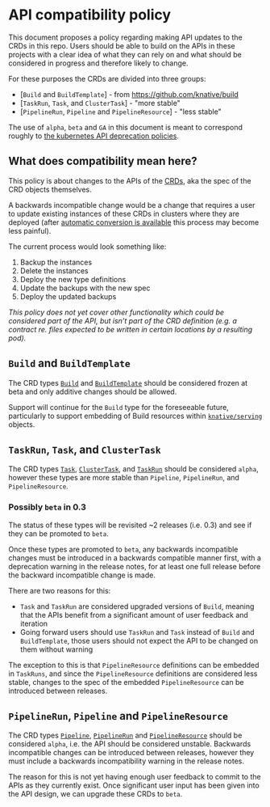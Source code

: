 # API compatibility policy

This document proposes a policy regarding making API updates to the CRDs in this
repo. Users should be able to build on the APIs in these projects with a clear
idea of what they can rely on and what should be considered in progress and
therefore likely to change.

For these purposes the CRDs are divided into three groups:

- [`Build` and `BuildTemplate`] - from https://github.com/knative/build
- [`TaskRun`, `Task`, and `ClusterTask`] - "more stable"
- [`PipelineRun`, `Pipeline` and `PipelineResource`] - "less stable"

The use of `alpha`, `beta` and `GA` in this document is meant to correspond
roughly to
[the kubernetes API deprecation policies](https://kubernetes.io/docs/reference/using-api/deprecation-policy/#deprecating-a-flag-or-cli).

## What does compatibility mean here?

This policy is about changes to the APIs of the
[CRDs](https://kubernetes.io/docs/concepts/extend-kubernetes/api-extension/custom-resources/),
aka the spec of the CRD objects themselves.

A backwards incompatible change would be a change that requires a user to update
existing instances of these CRDs in clusters where they are deployed (after
[automatic conversion is available](https://kubernetes.io/docs/tasks/access-kubernetes-api/custom-resources/custom-resource-definition-versioning/#webhook-conversion)
this process may become less painful).

The current process would look something like:

1. Backup the instances
2. Delete the instances
3. Deploy the new type definitions
4. Update the backups with the new spec
5. Deploy the updated backups

_This policy does not yet cover other functionality which could be considered
part of the API, but isn’t part of the CRD definition (e.g. a contract re. files
expected to be written in certain locations by a resulting pod)._

## `Build` and `BuildTemplate`

The CRD types
[`Build`](https://github.com/knative/docs/blob/master/build/builds.md) and
[`BuildTemplate`](https://github.com/knative/docs/blob/master/build/build-templates.md)
should be considered frozen at beta and only additive changes should be allowed.

Support will continue for the `Build` type for the foreseeable future,
particularly to support embedding of Build resources within
[`knative/serving`](https://github.com/knative/serving) objects.

## `TaskRun`, `Task`, and `ClusterTask`

The CRD types
[`Task`](https://github.com/knative/build-pipeline/blob/master/docs/Concepts.md#task),
[`ClusterTask`](https://github.com/knative/build-pipeline/blob/master/docs/Concepts.md#clustertask),
and
[`TaskRun`](https://github.com/knative/build-pipeline/blob/master/docs/Concepts.md#taskrun)
should be considered `alpha`, however these types are more stable than
`Pipeline`, `PipelineRun`, and `PipelineResource`.

### Possibly `beta` in 0.3

The status of these types will be revisited ~2 releases (i.e. 0.3) and see if
they can be promoted to `beta`.

Once these types are promoted to `beta`, any backwards incompatible changes must
be introduced in a backwards compatible manner first, with a deprecation warning
in the release notes, for at least one full release before the backward
incompatible change is made.

There are two reasons for this:

- `Task` and `TaskRun` are considered upgraded versions of `Build`, meaning that
  the APIs benefit from a significant amount of user feedback and iteration
- Going forward users should use `TaskRun` and `Task` instead of `Build` and
  `BuildTemplate`, those users should not expect the API to be changed on them
  without warning

The exception to this is that `PipelineResource` definitions can be embedded in
`TaskRuns`, and since the `PipelineResource` definitions are considered less
stable, changes to the spec of the embedded `PipelineResource` can be introduced
between releases.

## `PipelineRun`, `Pipeline` and `PipelineResource`

The CRD types
[`Pipeline`](https://github.com/knative/build-pipeline/blob/master/docs/Concepts.md#pipeline),
[`PipelineRun`](https://github.com/knative/build-pipeline/blob/master/docs/Concepts.md#pipelinerun)
and
[`PipelineResource`](https://github.com/knative/build-pipeline/blob/master/docs/Concepts.md#pipelineresources)
should be considered `alpha`, i.e. the API should be considered unstable.
Backwards incompatible changes can be introduced between releases, however they
must include a backwards incompatibility warning in the release notes.

The reason for this is not yet having enough user feedback to commit to the APIs
as they currently exist. Once significant user input has been given into the API
design, we can upgrade these CRDs to `beta`.
